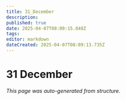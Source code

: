 ```yaml
---
title: 31_December
description: 
published: true
date: 2025-04-07T08:09:15.848Z
tags: 
editor: markdown
dateCreated: 2025-04-07T08:09:13.735Z
---
```


# 31 December

*This page was auto-generated from structure.*